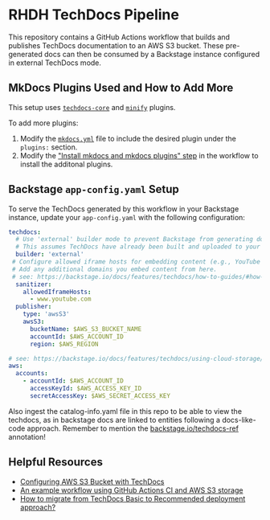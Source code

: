 # RHDH TechDocs Pipeline

This repository contains a GitHub Actions workflow that builds and publishes TechDocs documentation to an AWS S3 bucket. These pre-generated docs can then be consumed by a Backstage instance configured in external TechDocs mode.


## MkDocs Plugins Used and How to Add More

This setup uses [`techdocs-core`](https://github.com/backstage/mkdocs-techdocs-core) and [`minify`](https://github.com/byrnereese/mkdocs-minify-plugin) plugins.

To add more plugins:
1. Modify the [`mkdocs.yml`](https://github.com/redhat-developer/rhdh-techdocs-pipeline/blob/main/mkdocs.yaml) file to include the desired plugin under the `plugins:` section.
2. Modify the ["Install mkdocs and mkdocs plugins" step](https://github.com/redhat-developer/rhdh-techdocs-pipeline/blob/main/.github/workflows/generate-and-publish-techdocs.yaml#L52) in the workflow to install the additonal plugins.

## Backstage `app-config.yaml` Setup

To serve the TechDocs generated by this workflow in your Backstage instance, update your `app-config.yaml` with the following configuration:

```yaml
techdocs:
  # Use 'external' builder mode to prevent Backstage from generating docs at runtime.
  # This assumes TechDocs have already been built and uploaded to your storage.
  builder: 'external'
 # Configure allowed iframe hosts for embedding content (e.g., YouTube videos) in your docs.
 # Add any additional domains you embed content from here.
 # see: https://backstage.io/docs/features/techdocs/how-to-guides/#how-to-enable-iframes-in-techdocs
  sanitizer:
    allowedIframeHosts:
      - www.youtube.com
  publisher:
    type: 'awsS3'
    awsS3:
      bucketName: $AWS_S3_BUCKET_NAME
      accountId: $AWS_ACCOUNT_ID
      region: $AWS_REGION

# see: https://backstage.io/docs/features/techdocs/using-cloud-storage/#configuring-aws-s3-bucket-with-techdocs for alternate ways to authenticate with with AWS
aws:
  accounts:
    - accountId: $AWS_ACCOUNT_ID
      accessKeyId: $AWS_ACCESS_KEY_ID
      secretAccessKey: $AWS_SECRET_ACCESS_KEY
```

Also ingest the catalog-info.yaml file in this repo to be able to view the techdocs, as in backstage docs are linked to entities following a docs-like-code approach. Remember to mention the [backstage.io/techdocs-ref](https://backstage.io/docs/features/techdocs/how-to-guides/#how-to-understand-techdocs-ref-annotation-values) annotation! 

## Helpful Resources
- [Configuring AWS S3 Bucket with TechDocs](https://backstage.io/docs/features/techdocs/using-cloud-storage/#configuring-aws-s3-bucket-with-techdocs)
- [An example workflow using GitHub Actions CI and AWS S3 storage](https://backstage.io/docs/features/techdocs/configuring-ci-cd/)
- [How to migrate from TechDocs Basic to Recommended deployment approach?](https://backstage.io/docs/features/techdocs/how-to-guides/#how-to-migrate-from-techdocs-basic-to-recommended-deployment-approach)
